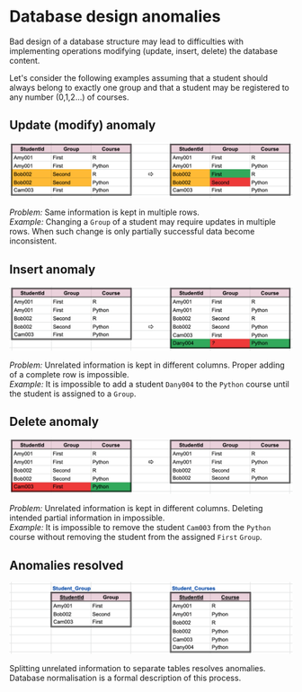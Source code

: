 # Database design anomalies

Bad design of a database structure may lead to difficulties with implementing operations modifying (update, insert, delete) the database content.

Let's consider the following examples assuming that a student should always belong to exactly one group and that a student may be registered to any number (0,1,2...) of courses.

## Update (modify) anomaly

![Update anomaly](images/update_anomaly.png)

*Problem:* Same information is kept in multiple rows.  
*Example:* Changing a `Group` of a student may require updates in multiple rows. When such change is only partially successful data become inconsistent.

## Insert anomaly

![Insert anomaly](images/insert_anomaly.png)

*Problem:* Unrelated information is kept in different columns. Proper adding of a complete row is impossible.  
*Example:* It is impossible to add a student `Dany004` to the `Python` course until the student is assigned to a `Group`.

## Delete anomaly

![Delete anomaly](images/delete_anomaly.png)

*Problem:* Unrelated information is kept in different columns. Deleting intended partial information in impossible.  
*Example:* It is impossible to remove the student `Cam003` from the `Python` course without removing the student from the assigned `First` `Group`.

## Anomalies resolved

![Anomalies resolved](images/anomalies_resolved.png)

Splitting unrelated information to separate tables resolves anomalies.  
Database normalisation is a formal description of this process.
